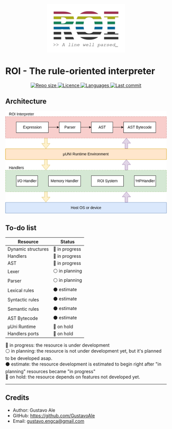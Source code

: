 <p align="center">
  <img src="assets/roi-spectrum.png" height="150" alt="ROI">
</p>

# ROI - The rule-oriented interpreter

<p align="center">
  <a href="#">
	<img src="https://img.shields.io/github/repo-size/uni-lang/roi?color=%239d2f4e&style=for-the-badge" style="max-width:100%;" alt="Repo size">
  </a>
  <a href="/LICENCE">
    <img src="https://img.shields.io/github/license/uni-lang/roi?color=%23a9ab15&style=for-the-badge" style="max-width:100%;" alt="Licence">
  </a>
  <a href="#">
    <img src="https://img.shields.io/github/languages/top/uni-lang/roi?color=%23148257&style=for-the-badge" style="max-width:100%;" alt="Languages">
  </a>
  <a href="#">
    <img src="https://img.shields.io/github/last-commit/uni-lang/roi?color=%2300679a&style=for-the-badge" style="max-width:100%;" alt="Last commit">
  </a>
</p>

## Architecture
<p align="center">
	<img src="assets/diagrams/interpreter.png" style="max-width:100%;" alt="ROI Architecture">
</p>


## To-do list
|      Resource      |    Status                        |
|--------------------|----------------------------------|
| Dynamic structures | :large_blue_circle: in progress  |
| Handlers           | :large_blue_circle: in progress  |
| AST                | :large_blue_circle: in progress  |
| Lexer              | :white_circle: in planning       |
| Parser             | :white_circle: in planning       |
| Lexical rules      | :black_circle: estimate          |
| Syntactic rules    | :black_circle: estimate          |
| Semantic rules     | :black_circle: estimate          |
| AST Bytecode       | :black_circle: estimate          |
| µUni Runtime       | :red_circle: on hold             |
| Handlers ports     | :red_circle: on hold             |

:large_blue_circle: in progress: the resource is under development  
:white_circle: in planning: the resource is not under development yet, but it's planned to be developed asap.  
:black_circle: estimate: the resource development is estimated to begin right after "in planning" resources became "in progress"  
:red_circle: on hold: the resource depends on features not developed yet.  

---

## Credits

* Author: Gustavo Ale
* GitHub: https://github.com/GustavoAle
* Email: gustavo.engca@gmail.com
